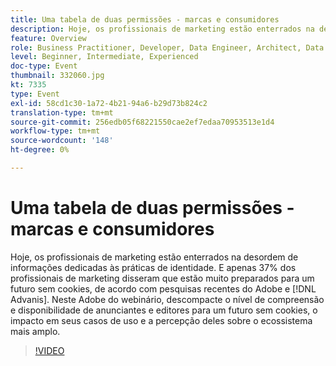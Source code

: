 ```yaml
---
title: Uma tabela de duas permissões - marcas e consumidores
description: Hoje, os profissionais de marketing estão enterrados na desordem de informações dedicadas às práticas de identidade. E apenas 37% dos profissionais de marketing disseram estar muito preparados para um futuro sem cookies, de acordo com pesquisas recentes da Adobe e Advanis. Neste Adobe do webinário, descompacte o nível de compreensão e disponibilidade de anunciantes e editores para um futuro sem cookies, o impacto em seus casos de uso e a percepção deles sobre o ecossistema mais amplo.
feature: Overview
role: Business Practitioner, Developer, Data Engineer, Architect, Data Architect, Administrator, Leader
level: Beginner, Intermediate, Experienced
doc-type: Event
thumbnail: 332060.jpg
kt: 7335
type: Event
exl-id: 58cd1c30-1a72-4b21-94a6-b29d73b824c2
translation-type: tm+mt
source-git-commit: 256edb05f68221550cae2ef7edaa70953513e1d4
workflow-type: tm+mt
source-wordcount: '148'
ht-degree: 0%

---
```


# Uma tabela de duas permissões - marcas e consumidores

Hoje, os profissionais de marketing estão enterrados na desordem de informações dedicadas às práticas de identidade. E apenas 37% dos profissionais de marketing disseram que estão muito preparados para um futuro sem cookies, de acordo com pesquisas recentes do Adobe e [!DNL Advanis]. Neste Adobe do webinário, descompacte o nível de compreensão e disponibilidade de anunciantes e editores para um futuro sem cookies, o impacto em seus casos de uso e a percepção deles sobre o ecossistema mais amplo.

>[!VIDEO](https://video.tv.adobe.com/v/332060/?quality=12&learn=on)
